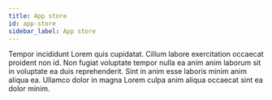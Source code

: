 ```yaml
---
title: App store
id: app-store
sidebar_label: App store
---
```


Tempor incididunt Lorem quis cupidatat. Cillum labore exercitation occaecat proident non id. Non fugiat voluptate tempor nulla ea anim anim laborum sit in voluptate ea duis reprehenderit. Sint in anim esse laboris minim anim aliqua ea. Ullamco dolor in magna Lorem culpa anim aliqua occaecat sint ea dolor minim.

